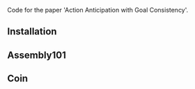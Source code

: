 Code for the paper 'Action Anticipation with Goal Consistency'.

## Installation

## Assembly101 

## Coin
